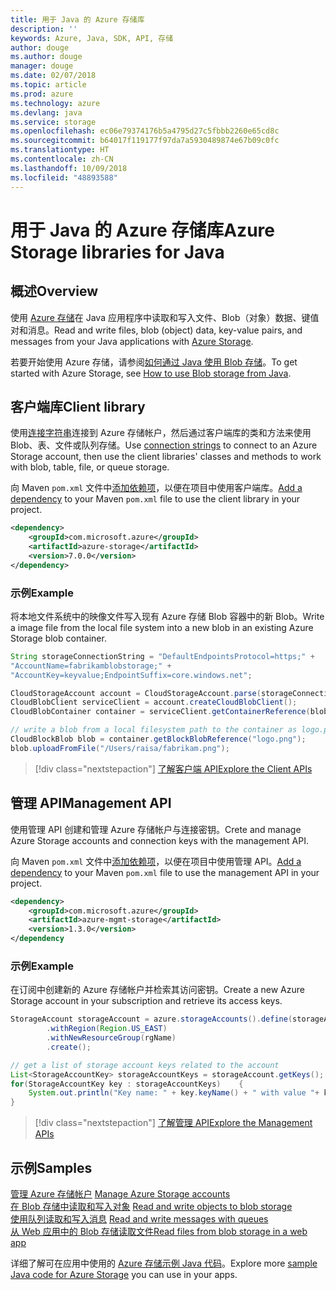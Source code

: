 ```yaml
---
title: 用于 Java 的 Azure 存储库
description: ''
keywords: Azure, Java, SDK, API, 存储
author: douge
ms.author: douge
manager: douge
ms.date: 02/07/2018
ms.topic: article
ms.prod: azure
ms.technology: azure
ms.devlang: java
ms.service: storage
ms.openlocfilehash: ec06e79374176b5a4795d27c5fbbb2260e65cd8c
ms.sourcegitcommit: b64017f119177f97da7a5930489874e67b09c0fc
ms.translationtype: HT
ms.contentlocale: zh-CN
ms.lasthandoff: 10/09/2018
ms.locfileid: "48893588"
---
```

# <a name="azure-storage-libraries-for-java"></a><span data-ttu-id="5893b-103">用于 Java 的 Azure 存储库</span><span class="sxs-lookup"><span data-stu-id="5893b-103">Azure Storage libraries for Java</span></span>

## <a name="overview"></a><span data-ttu-id="5893b-104">概述</span><span class="sxs-lookup"><span data-stu-id="5893b-104">Overview</span></span>

<span data-ttu-id="5893b-105">使用 [Azure 存储](/azure/storage/storage-introduction)在 Java 应用程序中读取和写入文件、Blob（对象）数据、键值对和消息。</span><span class="sxs-lookup"><span data-stu-id="5893b-105">Read and write files, blob (object) data, key-value pairs, and messages from your Java applications with [Azure Storage](/azure/storage/storage-introduction).</span></span>

<span data-ttu-id="5893b-106">若要开始使用 Azure 存储，请参阅[如何通过 Java 使用 Blob 存储](/azure/storage/storage-java-how-to-use-blob-storage)。</span><span class="sxs-lookup"><span data-stu-id="5893b-106">To get started with Azure Storage, see [How to use Blob storage from Java](/azure/storage/storage-java-how-to-use-blob-storage).</span></span>

## <a name="client-library"></a><span data-ttu-id="5893b-107">客户端库</span><span class="sxs-lookup"><span data-stu-id="5893b-107">Client library</span></span>

<span data-ttu-id="5893b-108">使用[连接字符串](/azure/storage/storage-create-storage-account#manage-your-storage-account)连接到 Azure 存储帐户，然后通过客户端库的类和方法来使用 Blob、表、文件或队列存储。</span><span class="sxs-lookup"><span data-stu-id="5893b-108">Use [connection strings](/azure/storage/storage-create-storage-account#manage-your-storage-account) to connect to an Azure Storage account, then use the client libraries' classes and methods to work with blob, table, file, or queue storage.</span></span> 

<span data-ttu-id="5893b-109">向 Maven `pom.xml` 文件中[添加依赖项](https://maven.apache.org/guides/getting-started/index.html#How_do_I_use_external_dependencies)，以便在项目中使用客户端库。</span><span class="sxs-lookup"><span data-stu-id="5893b-109">[Add a dependency](https://maven.apache.org/guides/getting-started/index.html#How_do_I_use_external_dependencies) to your Maven `pom.xml` file to use the client library in your project.</span></span>   

```XML
<dependency>
    <groupId>com.microsoft.azure</groupId>
    <artifactId>azure-storage</artifactId>
    <version>7.0.0</version>
</dependency>
```   

### <a name="example"></a><span data-ttu-id="5893b-110">示例</span><span class="sxs-lookup"><span data-stu-id="5893b-110">Example</span></span>

<span data-ttu-id="5893b-111">将本地文件系统中的映像文件写入现有 Azure 存储 Blob 容器中的新 Blob。</span><span class="sxs-lookup"><span data-stu-id="5893b-111">Write a image file from the local file system into a new blob in an existing Azure Storage blob container.</span></span>


```java
String storageConnectionString = "DefaultEndpointsProtocol=https;" + 
"AccountName=fabrikamblobstorage;" + 
"AccountKey=keyvalue;EndpointSuffix=core.windows.net";

CloudStorageAccount account = CloudStorageAccount.parse(storageConnectionString);
CloudBlobClient serviceClient = account.createCloudBlobClient();
CloudBlobContainer container = serviceClient.getContainerReference(blobContainer);

// write a blob from a local filesystem path to the container as logo.png
CloudBlockBlob blob = container.getBlockBlobReference("logo.png");
blob.uploadFromFile("/Users/raisa/fabrikam.png");
```

> [!div class="nextstepaction"]
> [<span data-ttu-id="5893b-112">了解客户端 API</span><span class="sxs-lookup"><span data-stu-id="5893b-112">Explore the Client APIs</span></span>](/java/api/overview/azure/storage/client)

## <a name="management-api"></a><span data-ttu-id="5893b-113">管理 API</span><span class="sxs-lookup"><span data-stu-id="5893b-113">Management API</span></span>

<span data-ttu-id="5893b-114">使用管理 API 创建和管理 Azure 存储帐户与连接密钥。</span><span class="sxs-lookup"><span data-stu-id="5893b-114">Crete and manage Azure Storage accounts and connection keys with the management API.</span></span>

<span data-ttu-id="5893b-115">向 Maven `pom.xml` 文件中[添加依赖项](https://maven.apache.org/guides/getting-started/index.html#How_do_I_use_external_dependencies)，以便在项目中使用管理 API。</span><span class="sxs-lookup"><span data-stu-id="5893b-115">[Add a dependency](https://maven.apache.org/guides/getting-started/index.html#How_do_I_use_external_dependencies) to your Maven `pom.xml` file to use the management API in your project.</span></span>  

```XML
<dependency>
    <groupId>com.microsoft.azure</groupId>
    <artifactId>azure-mgmt-storage</artifactId>
    <version>1.3.0</version>
</dependency
```   

### <a name="example"></a><span data-ttu-id="5893b-116">示例</span><span class="sxs-lookup"><span data-stu-id="5893b-116">Example</span></span>

<span data-ttu-id="5893b-117">在订阅中创建新的 Azure 存储帐户并检索其访问密钥。</span><span class="sxs-lookup"><span data-stu-id="5893b-117">Create a new Azure Storage account in your subscription and retrieve its access keys.</span></span>

```java
StorageAccount storageAccount = azure.storageAccounts().define(storageAccountName)
        .withRegion(Region.US_EAST)
        .withNewResourceGroup(rgName)
        .create();

// get a list of storage account keys related to the account
List<StorageAccountKey> storageAccountKeys = storageAccount.getKeys();
for(StorageAccountKey key : storageAccountKeys)    {
    System.out.println("Key name: " + key.keyName() + " with value "+ key.value());
}
```

> [!div class="nextstepaction"]
> [<span data-ttu-id="5893b-118">了解管理 API</span><span class="sxs-lookup"><span data-stu-id="5893b-118">Explore the Management APIs</span></span>](/java/api/overview/azure/storage/management)


## <a name="samples"></a><span data-ttu-id="5893b-119">示例</span><span class="sxs-lookup"><span data-stu-id="5893b-119">Samples</span></span>

<span data-ttu-id="5893b-120">[管理 Azure 存储帐户](../docs-ref-conceptual/java-sdk-manage-storage-accounts.md)  </span><span class="sxs-lookup"><span data-stu-id="5893b-120">[Manage Azure Storage accounts](../docs-ref-conceptual/java-sdk-manage-storage-accounts.md)  </span></span>  
<span data-ttu-id="5893b-121">[在 Blob 存储中读取和写入对象](https://github.com/Azure-Samples/storage-blob-java-getting-started) </span><span class="sxs-lookup"><span data-stu-id="5893b-121">[Read and write objects to blob storage](https://github.com/Azure-Samples/storage-blob-java-getting-started) </span></span>  
<span data-ttu-id="5893b-122">[使用队列读取和写入消息](https://github.com/Azure-Samples/storage-queue-java-getting-started) </span><span class="sxs-lookup"><span data-stu-id="5893b-122">[Read and write messages with queues](https://github.com/Azure-Samples/storage-queue-java-getting-started) </span></span>  
[<span data-ttu-id="5893b-123">从 Web 应用中的 Blob 存储读取文件</span><span class="sxs-lookup"><span data-stu-id="5893b-123">Read files from blob storage in a web app</span></span>](https://github.com/Azure-Samples/app-service-java-manage-storage-connections-for-web-apps-on-linux)

<span data-ttu-id="5893b-124">详细了解可在应用中使用的 [Azure 存储示例 Java 代码](https://azure.microsoft.com/resources/samples/?platform=java&term=storage)。</span><span class="sxs-lookup"><span data-stu-id="5893b-124">Explore more [sample Java code for Azure Storage](https://azure.microsoft.com/resources/samples/?platform=java&term=storage) you can use in your apps.</span></span>

